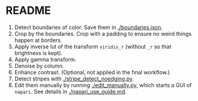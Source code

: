 # README

1. Detect boundaries of color. Save them in [./boundaries.json](./boundaries.json).
1. Crop by the boundaries. Crop with a padding to ensure no weird things happen at borders.
1. Apply inverse lut of the transform `viridis_r` (without `_r` so that brightness is kept).
1. Apply gamma transform.
1. Denoise by column.
1. Enhance contrast. (Optional, not applied in the final workflow.)
1. Detect stripes with [./stripe_detect_noedging.py](./stripe_detect_noedging.py).
1. Edit them manually by running [./edit_manually.py](./edit_manually.py), which starts a GUI of `napari`. See details in [./napari_use_guide.md](./napari_use_guide.md).
